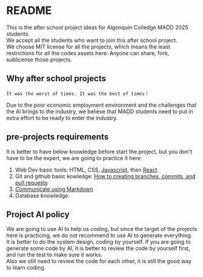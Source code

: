 # README
This is the after school project ideas for Algonquin Colledge MADD 2025 students.   
We accept all the students who want to join this after school project.  
We choose MIT license for all the projects, which means the least restrictions for all the codes assets here: Anyone can share, fork, sublicense those projects.  

## Why after school projects
```
It was the worst of times. It was the best of times！  
```  
Due to the poor economic employment environment and the challenges that the AI brings to the industry, we believe that MADD students need to put in extra effort to be ready to enter the industry.  

## pre-projects requirements
It is better to have below knowledge before start the project, but you don't have to be the expert, we are going to practice it here:    
1. Web Dev basic tools: HTML, CSS, [Javascript](https://javascript.info/js), then [React](https://react.dev/learn).
2. Git and github basic kowledge: [How to creating branches, commits, and pull requests](https://github.com/skills/introduction-to-github)
3. [Communicate using Markdown](https://github.com/skills/communicate-using-markdown)
4. Database knowledge.

## Project AI policy
We are going to use AI to help us coding, but since the target of the projects here is practicing, we do not recommend to use AI to generate everything.  
It is better to do the system design, coding by yourself. If you are going to generate some code by AI, it is better to review the code by yourself first, and run the test to make sure it works.  
Also we still need to review the code for each other, it is still the good way to learn coding. 
